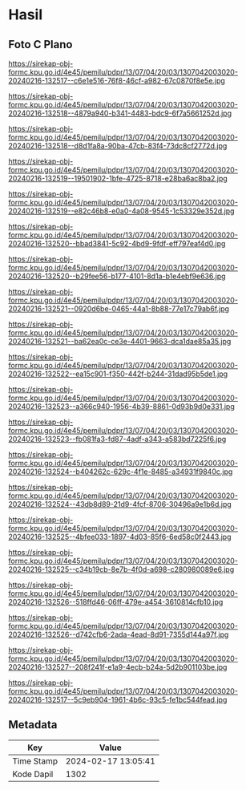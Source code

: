 # Hasil

## Foto C Plano

https://sirekap-obj-formc.kpu.go.id/4e45/pemilu/pdpr/13/07/04/20/03/1307042003020-20240216-132517--c6e1e516-76f8-46cf-a982-67c0870f8e5e.jpg

https://sirekap-obj-formc.kpu.go.id/4e45/pemilu/pdpr/13/07/04/20/03/1307042003020-20240216-132518--4879a940-b341-4483-bdc9-6f7a5661252d.jpg

https://sirekap-obj-formc.kpu.go.id/4e45/pemilu/pdpr/13/07/04/20/03/1307042003020-20240216-132518--d8d1fa8a-90ba-47cb-83f4-73dc8cf2772d.jpg

https://sirekap-obj-formc.kpu.go.id/4e45/pemilu/pdpr/13/07/04/20/03/1307042003020-20240216-132519--19501902-1bfe-4725-8718-e28ba6ac8ba2.jpg

https://sirekap-obj-formc.kpu.go.id/4e45/pemilu/pdpr/13/07/04/20/03/1307042003020-20240216-132519--e82c46b8-e0a0-4a08-9545-1c53329e352d.jpg

https://sirekap-obj-formc.kpu.go.id/4e45/pemilu/pdpr/13/07/04/20/03/1307042003020-20240216-132520--bbad3841-5c92-4bd9-9fdf-eff797eaf4d0.jpg

https://sirekap-obj-formc.kpu.go.id/4e45/pemilu/pdpr/13/07/04/20/03/1307042003020-20240216-132520--b29fee56-b177-4101-8d1a-b1e4ebf9e636.jpg

https://sirekap-obj-formc.kpu.go.id/4e45/pemilu/pdpr/13/07/04/20/03/1307042003020-20240216-132521--0920d6be-0465-44a1-8b88-77e17c79ab6f.jpg

https://sirekap-obj-formc.kpu.go.id/4e45/pemilu/pdpr/13/07/04/20/03/1307042003020-20240216-132521--ba62ea0c-ce3e-4401-9663-dca1dae85a35.jpg

https://sirekap-obj-formc.kpu.go.id/4e45/pemilu/pdpr/13/07/04/20/03/1307042003020-20240216-132522--ea15c901-f350-442f-b244-31dad95b5de1.jpg

https://sirekap-obj-formc.kpu.go.id/4e45/pemilu/pdpr/13/07/04/20/03/1307042003020-20240216-132523--a366c940-1956-4b39-8861-0d93b9d0e331.jpg

https://sirekap-obj-formc.kpu.go.id/4e45/pemilu/pdpr/13/07/04/20/03/1307042003020-20240216-132523--fb081fa3-fd87-4adf-a343-a583bd7225f6.jpg

https://sirekap-obj-formc.kpu.go.id/4e45/pemilu/pdpr/13/07/04/20/03/1307042003020-20240216-132524--b404262c-629c-4f1e-8485-a34931f9840c.jpg

https://sirekap-obj-formc.kpu.go.id/4e45/pemilu/pdpr/13/07/04/20/03/1307042003020-20240216-132524--43db8d89-21d9-4fcf-8706-30496a9e1b6d.jpg

https://sirekap-obj-formc.kpu.go.id/4e45/pemilu/pdpr/13/07/04/20/03/1307042003020-20240216-132525--4bfee033-1897-4d03-85f6-6ed58c0f2443.jpg

https://sirekap-obj-formc.kpu.go.id/4e45/pemilu/pdpr/13/07/04/20/03/1307042003020-20240216-132525--c34b19cb-8e7b-4f0d-a698-c280980089e6.jpg

https://sirekap-obj-formc.kpu.go.id/4e45/pemilu/pdpr/13/07/04/20/03/1307042003020-20240216-132526--518ffd46-06ff-479e-a454-3610814cfb10.jpg

https://sirekap-obj-formc.kpu.go.id/4e45/pemilu/pdpr/13/07/04/20/03/1307042003020-20240216-132526--d742cfb6-2ada-4ead-8d91-7355d144a97f.jpg

https://sirekap-obj-formc.kpu.go.id/4e45/pemilu/pdpr/13/07/04/20/03/1307042003020-20240216-132527--208f241f-e1a9-4ecb-b24a-5d2b901103be.jpg

https://sirekap-obj-formc.kpu.go.id/4e45/pemilu/pdpr/13/07/04/20/03/1307042003020-20240216-132517--5c9eb904-1961-4b6c-93c5-fe1bc544fead.jpg


## Metadata

| Key        | Value               |
| ---------- | ------------------- |
| Time Stamp | 2024-02-17 13:05:41 |
| Kode Dapil | 1302                |



